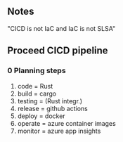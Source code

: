 ## Notes

"CICD is not IaC and IaC is not SLSA"

## Proceed CICD pipeline

### 0 Planning steps

1. code = Rust
2. build = cargo
3. testing = (Rust integr.)
4. release = github actions
5. deploy = docker
6. operate = azure container images
7. monitor = azure app insights
